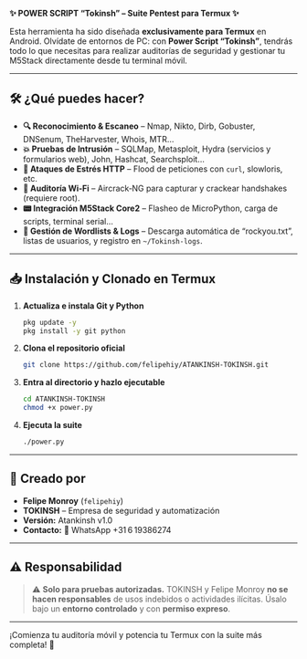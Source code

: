 **✨ POWER SCRIPT “Tokinsh” – Suite Pentest para Termux ✨**

Esta herramienta ha sido diseñada **exclusivamente para Termux** en Android. Olvídate de entornos de PC: con **Power Script “Tokinsh”**, tendrás todo lo que necesitas para realizar auditorías de seguridad y gestionar tu M5Stack directamente desde tu terminal móvil.

---

## 🛠️ ¿Qué puedes hacer?

* **🔍 Reconocimiento & Escaneo**
  – Nmap, Nikto, Dirb, Gobuster, DNSenum, TheHarvester, Whois, MTR…
* **💥 Pruebas de Intrusión**
  – SQLMap, Metasploit, Hydra (servicios y formularios web), John, Hashcat, Searchsploit…
* **🚀 Ataques de Estrés HTTP**
  – Flood de peticiones con `curl`, slowloris, etc.
* **📡 Auditoría Wi‑Fi**
  – Aircrack‑NG para capturar y crackear handshakes (requiere root).
* **📟 Integración M5Stack Core2**
  – Flasheo de MicroPython, carga de scripts, terminal serial…
* **🔐 Gestión de Wordlists & Logs**
  – Descarga automática de “rockyou.txt”, listas de usuarios, y registro en `~/Tokinsh-logs`.

---

## 📥 Instalación y Clonado en Termux

1. **Actualiza e instala Git y Python**

   ```bash
   pkg update -y
   pkg install -y git python
   ```
2. **Clona el repositorio oficial**

   ```bash
   git clone https://github.com/felipehiy/ATANKINSH-TOKINSH.git
   ```
3. **Entra al directorio y hazlo ejecutable**

   ```bash
   cd ATANKINSH-TOKINSH
   chmod +x power.py
   ```
4. **Ejecuta la suite**

   ```bash
   ./power.py
   ```

---

## 👤 Creado por

* **Felipe Monroy** (`felipehiy`)
* **TOKINSH** – Empresa de seguridad y automatización
* **Versión:** Atankinsh v1.0
* **Contacto:** 📱 WhatsApp +31 6 19386274

---

## ⚠️ Responsabilidad

> ⚠️ **Solo para pruebas autorizadas.**
> TOKINSH y Felipe Monroy **no se hacen responsables** de usos indebidos o actividades ilícitas.
> Úsalo bajo un **entorno controlado** y con **permiso expreso**.

---

¡Comienza tu auditoría móvil y potencia tu Termux con la suite más completa! 🚀

